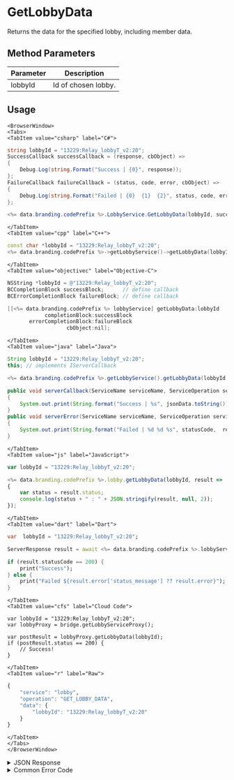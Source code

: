 # GetLobbyData

Returns the data for the specified lobby, including member data.

<PartialServop service_name="lobby" operation_name="GET_LOBBY_DATA" />

## Method Parameters

| Parameter | Description         |
| --------- | ------------------- |
| lobbyId   | Id of chosen lobby. |

## Usage

```mdx-code-block
<BrowserWindow>
<Tabs>
<TabItem value="csharp" label="C#">
```

```csharp
string lobbyId = "13229:Relay_lobbyT_v2:20";
SuccessCallback successCallback = (response, cbObject) =>
{
    Debug.Log(string.Format("Success | {0}", response));
};
FailureCallback failureCallback = (status, code, error, cbObject) =>
{
    Debug.Log(string.Format("Failed | {0}  {1}  {2}", status, code, error));
};

<%= data.branding.codePrefix %>.LobbyService.GetLobbyData(lobbyId, successCallback, failureCallback);
```

```mdx-code-block
</TabItem>
<TabItem value="cpp" label="C++">
```

```cpp
const char *lobbyId = "13229:Relay_lobbyT_v2:20";
<%= data.branding.codePrefix %>->getLobbyService()->getLobbyData(lobbyId, this);
```

```mdx-code-block
</TabItem>
<TabItem value="objectivec" label="Objective-C">
```

```objectivec
NSString *lobbyId = @"13229:Relay_lobbyT_v2:20";
BCCompletionBlock successBlock;      // define callback
BCErrorCompletionBlock failureBlock; // define callback

[[<%= data.branding.codePrefix %> lobbyService] getLobbyData:lobbyId
            completionBlock:successBlock
       errorCompletionBlock:failureBlock
                   cbObject:nil];
```

```mdx-code-block
</TabItem>
<TabItem value="java" label="Java">
```

```java
String lobbyId = "13229:Relay_lobbyT_v2:20";
this; // implements IServerCallback

<%= data.branding.codePrefix %>.getLobbyService().getLobbyData(lobbyId, this);

public void serverCallback(ServiceName serviceName, ServiceOperation serviceOperation, JSONObject jsonData)
{
    System.out.print(String.format("Success | %s", jsonData.toString()));
}
public void serverError(ServiceName serviceName, ServiceOperation serviceOperation, int statusCode, int reasonCode, String jsonError)
{
    System.out.print(String.format("Failed | %d %d %s", statusCode,  reasonCode, jsonError.toString()));
}
```

```mdx-code-block
</TabItem>
<TabItem value="js" label="JavaScript">
```

```javascript
var lobbyId = "13229:Relay_lobbyT_v2:20";

<%= data.branding.codePrefix %>.lobby.getLobbyData(lobbyId, result =>
{
	var status = result.status;
	console.log(status + " : " + JSON.stringify(result, null, 2));
});
```

```mdx-code-block
</TabItem>
<TabItem value="dart" label="Dart">
```

```dart
var  lobbyId = "13229:Relay_lobbyT_v2:20";

ServerResponse result = await <%= data.branding.codePrefix %>.lobbyService.getLobbyData(lobbyId:lobbyId);

if (result.statusCode == 200) {
    print("Success");
} else {
    print("Failed ${result.error['status_message'] ?? result.error}");
}
```

```mdx-code-block
</TabItem>
<TabItem value="cfs" label="Cloud Code">
```

```cfscript
var lobbyId = "13229:Relay_lobbyT_v2:20";
var lobbyProxy = bridge.getLobbyServiceProxy();

var postResult = lobbyProxy.getLobbyData(lobbyId);
if (postResult.status == 200) {
    // Success!
}
```

```mdx-code-block
</TabItem>
<TabItem value="r" label="Raw">
```

```r
{
	"service": "lobby",
	"operation": "GET_LOBBY_DATA",
	"data": {
		"lobbyId": "13229:Relay_lobbyT_v2:20"
	}
}
```

```mdx-code-block
</TabItem>
</Tabs>
</BrowserWindow>
```

<details>
<summary>JSON Response</summary>

```json
{
    "data": {
        "id": "13229:Relay_lobbyT_v2:20",
        "lobbyType": "Relay_lobbyT_v2",
        "state": "setup",
        "rating": 0,
        "lobbyTypeDef": {
            "lobbyTypeId": "Relay_lobbyT_v2",
            "teams": {
                "all": {
                    "minUsers": 1,
                    "maxUsers": 8,
                    "autoAssign": true,
                    "code": "all"
                }
            },
            "rules": {
                "allowEarlyStartWithoutMax": true,
                "forceOnTimeStartWithoutReady": true,
                "allowJoinInProgress": false,
                "onTimeStartSecs": 600,
                "disbandOnStart": true,
                "everyReadyMinPercent": 15,
                "everyReadyMinNum": 1,
                "earliestStartSecs": 1,
                "tooLateSecs": 600
            },
            "desc": "starts when 1 player is ready"
        },
        "settings": {},
        "version": 1,
        "connectData": {},
        "timetable": {
            "createdAt": 1631050042177,
            "early": 1631050043177,
            "onTime": 1631050642177,
            "tooLate": 1631050642177
        },
        "cRegions": [],
        "round": 1,
        "ownerCxId": "13229:db4be46d-1e99-41fe-9402-a0e8f7cd7cb5:p57kebat767ogdtesnp5cmd46p",
        "legacyLobbyOwnerEnabled": true,
        "owner": "db4be46d-1e99-41fe-9402-a0e8f7cd7cb5",
        "numMembers": 1,
        "members": [
            {
                "profileId": "db4be46d-1e99-41fe-9402-a0e8f7cd7cb5",
                "name": "",
                "pic": "",
                "rating": 1200,
                "team": "all",
                "isReady": true,
                "extra": {},
                "cxId": "13229:db4be46d-1e99-41fe-9402-a0e8f7cd7cb5:p57kebat767ogdtesnp5cmd46p"
            }
        ]
    },
    "status": 200
}
```

</details>

<details>
<summary>Common Error Code</summary>

### Status Codes

| Code  | Name            | Description                                            |
| ----- | --------------- | ------------------------------------------------------ |
| 40601 | RTT_NOT_ENABLED | RTT must be enabled for this feature                   |
| 40613 | LOBBY_NOT_FOUND | Unrecognized lobby, the specified lobby does not exist |

</details>
